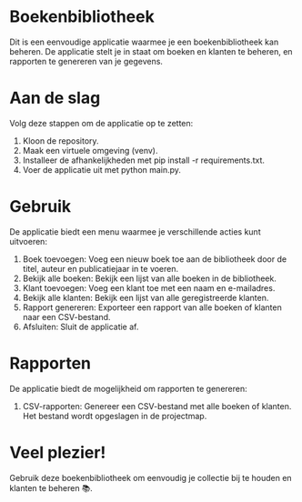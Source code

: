 # Boekenbibliotheek
Dit is een eenvoudige applicatie waarmee je een boekenbibliotheek kan beheren.
De applicatie stelt je in staat om boeken en klanten te beheren, en rapporten te genereren van je gegevens.

# Aan de slag
Volg deze stappen om de applicatie op te zetten:
1. Kloon de repository.
2. Maak een virtuele omgeving (venv).
3. Installeer de afhankelijkheden met pip install -r requirements.txt.
4. Voer de applicatie uit met python main.py.

# Gebruik
De applicatie biedt een menu waarmee je verschillende acties kunt uitvoeren:
1. Boek toevoegen: Voeg een nieuw boek toe aan de bibliotheek door de titel, auteur en publicatiejaar in te voeren.
2. Bekijk alle boeken: Bekijk een lijst van alle boeken in de bibliotheek.
3. Klant toevoegen: Voeg een klant toe met een naam en e-mailadres.
4. Bekijk alle klanten: Bekijk een lijst van alle geregistreerde klanten.
5. Rapport genereren: Exporteer een rapport van alle boeken of klanten naar een CSV-bestand.
6. Afsluiten: Sluit de applicatie af.

# Rapporten
De applicatie biedt de mogelijkheid om rapporten te genereren:
1. CSV-rapporten: Genereer een CSV-bestand met alle boeken of klanten. Het bestand wordt opgeslagen in de projectmap.

# Veel plezier!
Gebruik deze boekenbibliotheek om eenvoudig je collectie bij te houden en klanten te beheren 📚.
